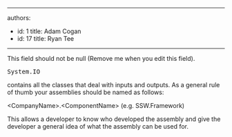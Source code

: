 

---
authors:
  - id: 1
    title: Adam Cogan
  - id: 17
    title: Ryan Tee
---




<span class='intro'> This field should not be null (Remove me when you edit this field). </span>

<dl class="goodCode">
<dt><pre>System.IO</pre></dt></dl>
<p>contains all the classes that deal with inputs and outputs. As a general rule of thumb your assemblies should be named as follows&#58; </p>
<p>&lt;CompanyName&gt;.&lt;ComponentName&gt; (e.g. SSW.Framework) </p>
<p>This allows a developer to know who developed the assembly and give the developer a general idea of what the assembly can be used for.</p>


